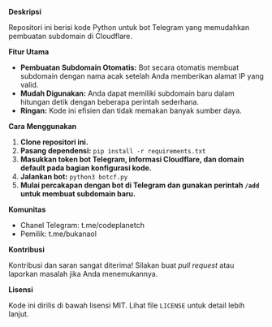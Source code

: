 **Deskripsi**

Repositori ini berisi kode Python untuk bot Telegram yang memudahkan pembuatan subdomain di Cloudflare.

**Fitur Utama**

* **Pembuatan Subdomain Otomatis:** Bot secara otomatis membuat subdomain dengan nama acak setelah Anda memberikan alamat IP yang valid.
* **Mudah Digunakan:** Anda dapat memiliki subdomain baru dalam hitungan detik dengan beberapa perintah sederhana.
* **Ringan:** Kode ini efisien dan tidak memakan banyak sumber daya.

**Cara Menggunakan**

1. **Clone repositori ini.**
2. **Pasang dependensi:** `pip install -r requirements.txt`
3. **Masukkan token bot Telegram, informasi Cloudflare, dan domain default pada bagian konfigurasi kode.**
4. **Jalankan bot:** `python3 botcf.py`
5. **Mulai percakapan dengan bot di Telegram dan gunakan perintah `/add` untuk membuat subdomain baru.**

**Komunitas**

* Chanel Telegram: t.me/codeplanetch
* Pemilik: t.me/bukanaol

**Kontribusi**

Kontribusi dan saran sangat diterima! Silakan buat *pull request* atau laporkan masalah jika Anda menemukannya.

**Lisensi**

Kode ini dirilis di bawah lisensi MIT. Lihat file `LICENSE` untuk detail lebih lanjut.
